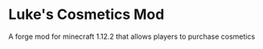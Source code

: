 # Luke's Cosmetics Mod
 
A forge mod for minecraft 1.12.2 that allows players to purchase cosmetics 

